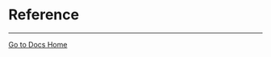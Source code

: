 # Reference

<!--
```{toctree}
:maxdepth: 1

reference/changelog.md
reference/limits.md
reference/financial-identifiers.md
reference/glossary.md
reference/reserved-keywords-and-prefixes.md
```
-->

---
[Go to Docs Home](https://github.com/iexcloud/docs/blob/main/README.md)